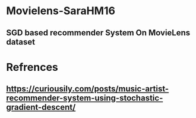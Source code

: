 # Movielens-SaraHM16

## SGD based recommender System On MovieLens dataset

# Refrences
## https://curiousily.com/posts/music-artist-recommender-system-using-stochastic-gradient-descent/

